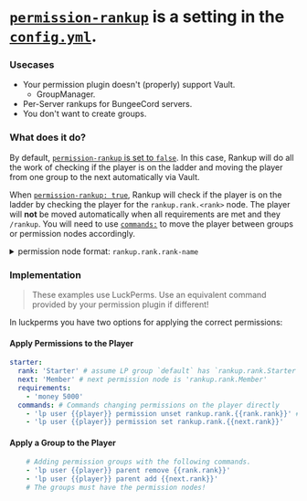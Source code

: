 # [`permission-rankup`](../GitHub/Rankup3/config/Permission-Rankup.html) is a setting in the [`config.yml`](../GitHub/Rankup3/config.html).

### Usecases
- Your permission plugin doesn't (properly) support Vault. 
  - GroupManager.
- Per-Server rankups for BungeeCord servers.
- You don't want to create groups.

### What does it do?
By default, [`permission-rankup` is set to `false`](../GitHub/Rankup3/config/Permission-Rankup.html). In this case, Rankup will do all the work of checking if the player is on the ladder and moving the player from one group to the next automatically via Vault.

When [`permission-rankup: true`](../GitHub/Rankup3/config/Permission-Rankup.html), Rankup will check if the player is on the ladder by checking the player for the `rankup.rank.<rank>` node. The player will **not** be moved automatically when all requirements are met and they `/rankup`. You will need to use [`commands:`](../Rankups-and-Prestiges/Optionals.md#1-commands) to move the player between groups or permission nodes accordingly.

<details>
	<summary>permission node format: <code>rankup.rank.rank-name</code></summary>
	Example:
	<br>
	<code>rank: Member</code>
	<br>
	permission node: <code>rankup.rank.Member</code>
</details>

### Implementation
> These examples use LuckPerms. Use an equivalent command provided by your permission plugin if different!

In luckperms you have two options for applying the correct permissions:

#### Apply Permissions to the Player
```yaml
starter:
  rank: 'Starter' # assume LP group `default` has `rankup.rank.Starter`
  next: 'Member' # next permission node is 'rankup.rank.Member'
  requirements:
    - 'money 5000'
  commands: # Commands changing permissions on the player directly
    - 'lp user {{player}} permission unset rankup.rank.{{rank.rank}}' # Add extra parameters, this command is universal.
    - 'lp user {{player}} permission set rankup.rank.{{next.rank}}'
```
#### Apply a Group to the Player
```yaml
    # Adding permission groups with the following commands.
    - 'lp user {{player}} parent remove {{rank.rank}}'
    - 'lp user {{player}} parent add {{next.rank}}'
    # The groups must have the permission nodes!
```
